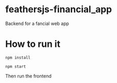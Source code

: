 # feathersjs-financial_app

Backend for a fancial web app

# How to run it

`npm install`

`npm start`

Then run the frontend
